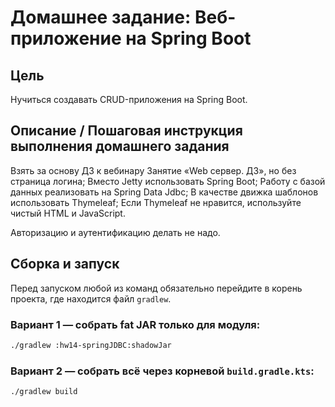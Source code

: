 # Домашнее задание: Веб-приложение на Spring Boot

## Цель
Нучиться создавать CRUD-приложения на Spring Boot.

## Описание / Пошаговая инструкция выполнения домашнего задания
Взять за основу ДЗ к вебинару Занятие «Web сервер. ДЗ», но без страница логина;
Вместо Jetty использовать Spring Boot;
Работу с базой данных реализовать на Spring Data Jdbc;
В качестве движка шаблонов использовать Thymeleaf;
Если Thymeleaf не нравится, используйте чистый HTML и JavaScript.

Авторизацию и аутентификацию делать не надо.

## Сборка и запуск

Перед запуском любой из команд обязательно перейдите в корень проекта, где находится файл `gradlew`.

### Вариант 1 — собрать fat JAR только для модуля:

```bash
./gradlew :hw14-springJDBC:shadowJar
```

### Вариант 2 — собрать всё через корневой `build.gradle.kts`:

```bash
./gradlew build
```

